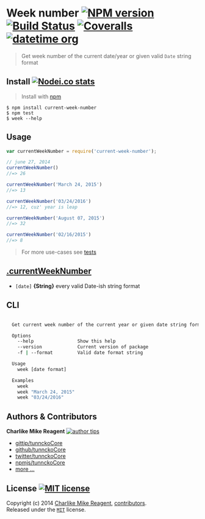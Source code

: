 # Week number [![NPM version][npmjs-img]][npmjs-url] [![Build Status][travis-img]][travis-url] [![Coveralls][coveralls-img]][coveralls-url] [![datetime org][datetime-img]][datetime-url]
> Get week number of the current date/year or given valid `Date` string format


## Install [![Nodei.co stats][npmjs-ico]][npmjs-url] 
> Install with [npm](https://npmjs.org)

```
$ npm install current-week-number
$ npm test
$ week --help
```


## Usage
```js
var currentWeekNumber = require('current-week-number');

// june 27, 2014
currentWeekNumber()
//=> 26

currentWeekNumber('March 24, 2015')
//=> 13

currentWeekNumber('03/24/2016')
//=> 12, cuz' year is leap

currentWeekNumber('August 07, 2015')
//=> 32

currentWeekNumber('02/16/2015')
//=> 8
```
> For more use-cases see [tests](./test.js)


## [.currentWeekNumber](index.js#L16)
- `[date]` **{String}** every valid Date-ish string format


## CLI
```bash

  Get current week number of the current year or given date string format.

  Options
    --help                Show this help
    --version             Current version of package
    -f | --format         Valid date format string

  Usage
    week [date format]

  Examples
    week
    week "March 24, 2015"
    week "03/24/2016"

```


## Authors & Contributors
**Charlike Mike Reagent** [![author tips][author-gittip-img]][author-gittip]
+ [gittip/tunnckoCore][author-gittip]
+ [github/tunnckoCore][author-github]
+ [twitter/tunnckoCore][author-twitter]
+ [npmjs/tunnckoCore][author-npmjs]
+ [more ...][contrib-more]


## License [![MIT license][license-img]][license-url]
Copyright (c) 2014 [Charlike Mike Reagent][contrib-more], [contributors][contrib-graf].  
Released under the [`MIT`][license-url] license.


[npmjs-url]: http://npm.im/current-week-number
[npmjs-img]: http://img.shields.io/npm/v/current-week-number.svg
[npmjs-ico]: https://nodei.co/npm/current-week-number.svg?mini=true

[coveralls-url]: https://coveralls.io/r/datetime/current-week-number?branch=master
[coveralls-img]: https://img.shields.io/coveralls/datetime/current-week-number.svg

[license-url]: https://github.com/datetime/current-week-number/blob/master/license.md
[license-img]: http://img.shields.io/badge/license-MIT-blue.svg

[travis-url]: https://travis-ci.org/datetime/current-week-number
[travis-img]: https://travis-ci.org/datetime/current-week-number.svg

[depstat-url]: https://david-dm.org/datetime/current-week-number
[depstat-img]: https://david-dm.org/datetime/current-week-number.svg

[author-gittip-img]: http://img.shields.io/gittip/tunnckoCore.svg
[author-gittip]: https://www.gittip.com/tunnckoCore
[author-github]: https://github.com/tunnckoCore
[author-twitter]: https://twitter.com/tunnckoCore
[author-npmjs]: https://npmjs.org/~tunnckocore

[contrib-more]: http://j.mp/1stW47C
[contrib-graf]: https://github.com/datetime/current-week-number/graphs/contributors

[datetime-img]: http://img.shields.io/badge/datetime-approved-brightgreen.svg
[datetime-url]: https://github.com/datetime